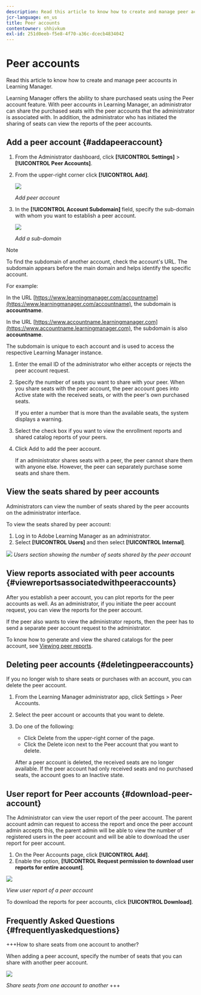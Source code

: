 ```yaml
---
description: Read this article to know how to create and manage peer accounts in Learning Manager.
jcr-language: en_us
title: Peer accounts
contentowner: shhivkum
exl-id: 251d0eeb-f5e8-4f70-a36c-dcecb4834042
---
```

# Peer accounts

Read this article to know how to create and manage peer accounts in Learning Manager.

Learning Manager offers the ability to share purchased seats using the Peer account feature. With peer accounts in Learning Manager, an administrator can share the purchased seats with the peer accounts that the administrator is associated with. In addition, the administrator who has initiated the sharing of seats can view the reports of the peer accounts.

## Add a peer account {#addapeeraccount}

1. From the Administrator dashboard, click **[!UICONTROL Settings]** > **[!UICONTROL Peer Accounts]**.
1. From the upper-right corner click **[!UICONTROL Add]**.

   ![](assets/peeraccount.png)

   *Add peer account*

1. In the **[!UICONTROL Account Subdomain]** field, specify the sub-domain with whom you want to establish a peer account.

   ![](assets/addpeer.png)

   *Add a sub-domain*

>[!NOTE]
>
>To find the subdomain of another account, check the account's URL. The subdomain appears before the main domain and helps identify the specific account.
>
>For example:
>
>In the URL [https://www.learningmanager.com/accountname](https://www.learningmanager.com/accountname), the subdomain is **accountname**.
>
>In the URL [https://www.accountname.learningmanager.com](https://www.accountname.learningmanager.com), the subdomain is also **accountname**.
>
>The subdomain is unique to each account and is used to access the respective Learning Manager instance.

1. Enter the email ID of the administrator who either accepts or rejects the peer account request.
1. Specify the number of seats you want to share with your peer. When you share seats with the peer account, the peer account goes into Active state with the received seats, or with the peer's own purchased seats.

   If you enter a number that is more than the available seats, the system displays a warning.

1. Select the check box if you want to view the enrollment reports and shared catalog reports of your peers.
1. Click Add to add the peer account.

   If an administrator shares seats with a peer, the peer cannot share them with anyone else. However, the peer can separately purchase some seats and share them.

## View the seats shared by peer accounts

Administrators can view the number of seats shared by the peer accounts on the administrator interface. 

To view the seats shared by peer account:

1. Log in to Adobe Learning Manager as an administrator.
2. Select **[!UICONTROL Users]** and then select **[!UICONTROL Internal]**.

![](assets/peer-account-seats.png)
_Users section showing the number of seats shared by the peer account_

## View reports associated with peer accounts {#viewreportsassociatedwithpeeraccounts}

After you establish a peer account, you can plot reports for the peer accounts as well. As an administrator, if you initiate the peer account request, you can view the reports for the peer account.

If the peer also wants to view the administrator reports, then the peer has to send a separate peer account request to the administrator.  

To know how to generate and view the shared catalogs for the peer account, see [Viewing peer reports](reports.md#main-pars_header_894271250).

## Deleting peer accounts {#deletingpeeraccounts}

If you no longer wish to share seats or purchases with an account, you can delete the peer account.

1. From the Learning Manager administrator app, click Settings > Peer Accounts.
1. Select the peer account or accounts that you want to delete.   
1. Do one of the following:

   * Click Delete from the upper-right corner of the page.
   * Click the Delete icon next to the Peer account that you want to delete.

   After a peer account is deleted, the received seats are no longer available. If the peer account had only received seats and no purchased seats, the account goes to an Inactive state.

## User report for Peer accounts {#download-peer-account}

The Administrator can view the user report of the peer account. The parent account admin can request to access the report and once the peer account admin accepts this, the parent admin will be able to view the number of registered users in the peer account and will be able to download the user report for peer account.

1. On the Peer Accounts page, click **[!UICONTROL Add]**.
1. Enable the option, **[!UICONTROL Request permission to download user reports for entire account]**.

![](assets/image034.png)

*View user report of a peer account*

To download the reports for peer accounts, click **[!UICONTROL Download]**. 

## Frequently Asked Questions {#frequentlyaskedquestions}

+++How to share seats from one account to another?

When adding a peer account, specify the number of seats that you can share with another peer account.

![](assets/share-seats.png)

*Share seats from one account to another*
+++
